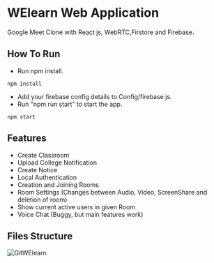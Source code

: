 # WElearn Web Application
Google Meet Clone with React js, WebRTC,Firstore and Firebase.

## How To Run 
* Run npm install. 

`npm install`
* Add your firebase config details to Config/firebase.js. 
* Run "npm run start" to start the app. 

`npm start`

## Features 
* Create Classroom 
* Upload College Notification
* Create Notice
* Local Authentication 
* Creation and Joining Rooms 
* Room Settings (Changes between Audio, Video, ScreenShare and deletion of room)
* Show current active users in given Room 
* Voice Chat (Buggy, but main features work) 

## Files Structure
![GitWElearn](https://user-images.githubusercontent.com/75454756/215491037-5751f02e-b40e-40a3-bba4-aa03bdea8c7f.jpg)


